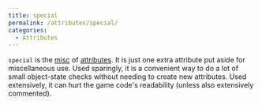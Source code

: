 ```yaml
---
title: special
permalink: /attributes/special/
categories: 
  - Attributes
---
```


`special` is the [misc](/properties/misc/) of
[attributes](/attributes/). It is just one extra attribute put
aside for miscellaneous use. Used sparingly, it is a convenient way to
do a lot of small object-state checks without needing to create new
attributes. Used extensively, it can hurt the game code's readability
(unless also extensively commented).
